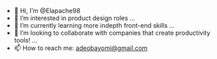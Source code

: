- 👋 Hi, I’m @Elapache98
- 👀 I’m interested in product design roles ...
- 🌱 I’m currently learning more indepth front-end skills ...
- 💞️ I’m looking to collaborate with companies that create productivity tools! ...
- 📫 How to reach me: adeobayomi@gmail.com

<!---
Elapache98/Elapache98 is a ✨ special ✨ repository because its `README.md` (this file) appears on your GitHub profile.
You can click the Preview link to take a look at your changes.
--->
